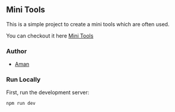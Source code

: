 ## Mini Tools

This is a simple project to create a mini tools which are often used.

You can checkout it here [Mini Tools](https://tools.amankumar.ai/)

### Author 

- [Aman](https://amankumar.ai)

### Run Locally

First, run the development server:

```bash
npm run dev
```
